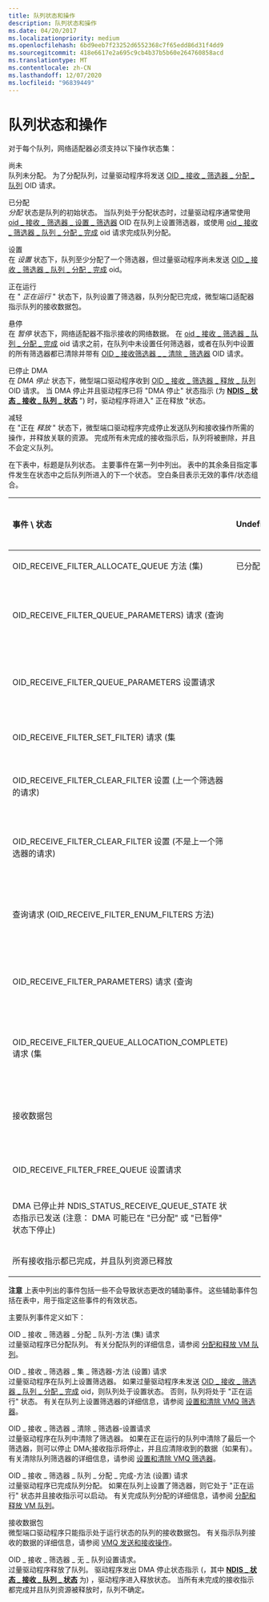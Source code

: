 ```yaml
---
title: 队列状态和操作
description: 队列状态和操作
ms.date: 04/20/2017
ms.localizationpriority: medium
ms.openlocfilehash: 6bd9eeb7f23252d6552368c7f65edd86d31f4dd9
ms.sourcegitcommit: 418e6617e2a695c9cb4b37b5b60e264760858acd
ms.translationtype: MT
ms.contentlocale: zh-CN
ms.lasthandoff: 12/07/2020
ms.locfileid: "96839449"
---
```

# <a name="queue-states-and-operations"></a>队列状态和操作





对于每个队列，网络适配器必须支持以下操作状态集：

<a href="" id="undefined"></a>尚未  
队列未分配。 为了分配队列，过量驱动程序将发送 [OID \_ 接收 \_ 筛选器 \_ 分配 \_ 队列](./oid-receive-filter-allocate-queue.md) OID 请求。

<a href="" id="allocated"></a>已分配  
*分配* 状态是队列的初始状态。 当队列处于分配状态时，过量驱动程序通常使用 [oid \_ 接收 \_ 筛选器 \_ 设置 \_ 筛选器](./oid-receive-filter-set-filter.md) OID 在队列上设置筛选器，或使用 [oid \_ 接收 \_ 筛选器 \_ 队列 \_ 分配 \_ 完成](./oid-receive-filter-queue-allocation-complete.md) oid 请求完成队列分配。

<a href="" id="set"></a>设置  
在 *设置* 状态下，队列至少分配了一个筛选器，但过量驱动程序尚未发送 [OID \_ 接收 \_ 筛选器 \_ 队列 \_ 分配 \_ 完成](./oid-receive-filter-queue-allocation-complete.md) oid。

<a href="" id="running"></a>正在运行  
在 " *正在运行* " 状态下，队列设置了筛选器，队列分配已完成，微型端口适配器指示队列的接收数据包。

<a href="" id="paused"></a>悬停  
在 *暂停* 状态下，网络适配器不指示接收的网络数据。 在 [oid \_ 接收 \_ 筛选器 \_ 队列 \_ 分配 \_ 完成](./oid-receive-filter-queue-allocation-complete.md) oid 请求之前，在队列中未设置任何筛选器，或者在队列中设置的所有筛选器都已清除并带有 [OID \_ 接收筛选器 \_ \_ 清除 \_ 筛选器](./oid-receive-filter-clear-filter.md) OID 请求。

<a href="" id="dma-stopped"></a>已停止 DMA  
在 *DMA 停止* 状态下，微型端口驱动程序收到 [OID \_ 接收 \_ 筛选器 \_ 释放 \_ 队列](./oid-receive-filter-free-queue.md) OID 请求。 当 DMA 停止并且驱动程序已将 "DMA 停止" 状态指示 (为 [**NDIS \_ 状态 \_ 接收 \_ 队列 \_ 状态**](./ndis-status-receive-queue-state.md) ") 时，驱动程序将进入" 正在释放 "状态。

<a href="" id="freeing"></a>减轻  
在 "正在 *释放* " 状态下，微型端口驱动程序完成停止发送队列和接收操作所需的操作，并释放关联的资源。 完成所有未完成的接收指示后，队列将被删除，并且不会定义队列。

在下表中，标题是队列状态。 主要事件在第一列中列出。 表中的其余条目指定事件发生在状态中之后队列所进入的下一个状态。 空白条目表示无效的事件/状态组合。

<table>
<colgroup>
<col width="12%" />
<col width="12%" />
<col width="12%" />
<col width="12%" />
<col width="12%" />
<col width="12%" />
<col width="12%" />
<col width="12%" />
</colgroup>
<thead>
<tr class="header">
<th align="left">事件 \ 状态</th>
<th align="left">Undefined</th>
<th align="left">已分配</th>
<th align="left">设置</th>
<th align="left">正在运行</th>
<th align="left">已暂停</th>
<th align="left">停止 DMA</th>
<th align="left">减轻</th>
</tr>
</thead>
<tbody>
<tr class="odd">
<td align="left"><p>OID_RECEIVE_FILTER_ALLOCATE_QUEUE 方法 (集) </p></td>
<td align="left"><p>已分配</p></td>
<td align="left"></td>
<td align="left"></td>
<td align="left"></td>
<td align="left"></td>
<td align="left"></td>
<td align="left"></td>
</tr>
<tr class="even">
<td align="left"><p>OID_RECEIVE_FILTER_QUEUE_PARAMETERS) 请求 (查询</p></td>
<td align="left"></td>
<td align="left"><p>已分配</p></td>
<td align="left"><p>设置</p></td>
<td align="left"><p>正在运行</p></td>
<td align="left"><p>已暂停</p></td>
<td align="left"></td>
<td align="left"></td>
</tr>
<tr class="odd">
<td align="left"><p>OID_RECEIVE_FILTER_QUEUE_PARAMETERS 设置请求</p></td>
<td align="left"></td>
<td align="left"><p>已分配</p></td>
<td align="left"><p>设置</p></td>
<td align="left"><p>正在运行</p></td>
<td align="left"><p>已暂停</p></td>
<td align="left"></td>
<td align="left"></td>
</tr>
<tr class="even">
<td align="left"><p>OID_RECEIVE_FILTER_SET_FILTER) 请求 (集</p></td>
<td align="left"></td>
<td align="left"><p>设置</p></td>
<td align="left"><p>设置</p></td>
<td align="left"><p>运行</p></td>
<td align="left"><p>运行</p></td>
<td align="left"></td>
<td align="left"></td>
</tr>
<tr class="odd">
<td align="left"><p>OID_RECEIVE_FILTER_CLEAR_FILTER 设置 (上一个筛选器的请求) </p></td>
<td align="left"></td>
<td align="left"></td>
<td align="left"><p>已分配</p></td>
<td align="left"><p>已暂停</p></td>
<td align="left"></td>
<td align="left"></td>
<td align="left"></td>
</tr>
<tr class="even">
<td align="left"><p>OID_RECEIVE_FILTER_CLEAR_FILTER 设置 (不是上一个筛选器的请求) </p></td>
<td align="left"></td>
<td align="left"></td>
<td align="left"><p>设置</p></td>
<td align="left"><p>正在运行</p></td>
<td align="left"></td>
<td align="left"></td>
<td align="left"></td>
</tr>
<tr class="odd">
<td align="left"><p>查询请求 (OID_RECEIVE_FILTER_ENUM_FILTERS 方法) </p></td>
<td align="left"></td>
<td align="left"><p>已分配</p></td>
<td align="left"><p>设置</p></td>
<td align="left"><p>正在运行</p></td>
<td align="left"><p>已暂停</p></td>
<td align="left"></td>
<td align="left"></td>
</tr>
<tr class="even">
<td align="left"><p>OID_RECEIVE_FILTER_PARAMETERS) 请求 (查询</p></td>
<td align="left"></td>
<td align="left"></td>
<td align="left"><p>设置</p></td>
<td align="left"><p>正在运行</p></td>
<td align="left"></td>
<td align="left"></td>
<td align="left"></td>
</tr>
<tr class="odd">
<td align="left"><p>OID_RECEIVE_FILTER_QUEUE_ALLOCATION_COMPLETE) 请求 (集</p></td>
<td align="left"></td>
<td align="left"><p>已暂停</p></td>
<td align="left"><p>正在运行</p></td>
<td align="left"></td>
<td align="left"></td>
<td align="left"></td>
<td align="left"></td>
</tr>
<tr class="even">
<td align="left"><p>接收数据包</p></td>
<td align="left"></td>
<td align="left"></td>
<td align="left"></td>
<td align="left"><p>正在运行</p></td>
<td align="left"></td>
<td align="left"></td>
<td align="left"></td>
</tr>
<tr class="odd">
<td align="left"><p>OID_RECEIVE_FILTER_FREE_QUEUE 设置请求</p></td>
<td align="left"></td>
<td align="left"><p>停止 DMA</p></td>
<td align="left"></td>
<td align="left"></td>
<td align="left"><p>停止 DMA</p></td>
<td align="left"></td>
<td align="left"></td>
</tr>
<tr class="even">
<td align="left"><p>DMA 已停止并 NDIS_STATUS_RECEIVE_QUEUE_STATE 状态指示已发送 (注意： DMA 可能已在 "已分配" 或 "已暂停" 状态下停止) </p></td>
<td align="left"></td>
<td align="left"></td>
<td align="left"></td>
<td align="left"></td>
<td align="left"></td>
<td align="left"><p>减轻</p></td>
<td align="left"></td>
</tr>
<tr class="odd">
<td align="left"><p>所有接收指示都已完成，并且队列资源已释放</p></td>
<td align="left"></td>
<td align="left"></td>
<td align="left"></td>
<td align="left"></td>
<td align="left"></td>
<td align="left"></td>
<td align="left"><p>Undefined</p></td>
</tr>
</tbody>
</table>

 

**注意**  上表中列出的事件包括一些不会导致状态更改的辅助事件。 这些辅助事件包括在表中，用于指定这些事件的有效状态。

 

主要队列事件定义如下：

<a href="" id="oid-receive-filter-allocate-queue---method--set--request"></a>OID \_ 接收 \_ 筛选器 \_ 分配 \_ 队列-方法 (集) 请求  
过量驱动程序已分配队列。 有关分配队列的详细信息，请参阅 [分配和释放 VM 队列](allocating-and-freeing-vm-queues.md)。

<a href="" id="oid-receive-filter-set-filter---method--set--request"></a>OID \_ 接收 \_ 筛选器 \_ 集 \_ 筛选器-方法 (设置) 请求  
过量驱动程序在队列上设置筛选器。 如果过量驱动程序未发送 [OID \_ 接收 \_ 筛选器 \_ 队列 \_ 分配 \_ 完成](./oid-receive-filter-queue-allocation-complete.md) oid，则队列处于设置状态。 否则，队列将处于 "正在运行" 状态。 有关在队列上设置筛选器的详细信息，请参阅 [设置和清除 VMQ 筛选器](setting-and-clearing-vmq-filters.md)。

<a href="" id="oid-receive-filter-clear-filter---set-request"></a>OID \_ 接收 \_ 筛选器 \_ 清除 \_ 筛选器-设置请求  
过量驱动程序在队列中清除了筛选器。 如果在正在运行的队列中清除了最后一个筛选器，则可以停止 DMA;接收指示将停止，并且应清除收到的数据（如果有）。 有关清除队列筛选器的详细信息，请参阅 [设置和清除 VMQ 筛选器](setting-and-clearing-vmq-filters.md)。

<a href="" id="oid-receive-filter-queue-allocation-complete---method--set--request"></a>OID \_ 接收 \_ 筛选器 \_ 队列 \_ 分配 \_ 完成-方法 (设置) 请求  
过量驱动程序已完成队列分配。 如果在队列上设置了筛选器，则它处于 "正在运行" 状态并且接收指示可以启动。 有关完成队列分配的详细信息，请参阅 [分配和释放 VM 队列](allocating-and-freeing-vm-queues.md)。

<a href="" id="receive-packet"></a>接收数据包  
微型端口驱动程序只能指示处于运行状态的队列的接收数据包。 有关指示队列接收的数据的详细信息，请参阅 [VMQ 发送和接收操作](vmq-send-and-receive-operations.md)。

<a href="" id="oid-receive-filter-free-queue-set-request-"></a>OID \_ 接收 \_ 筛选器 \_ 无 \_ 队列设置请求。  
过量驱动程序释放了队列。 驱动程序发出 DMA 停止状态指示 (，其中 [**NDIS \_ 状态 \_ 接收 \_ 队列 \_ 状态**](./ndis-status-receive-queue-state.md) 为) ，驱动程序进入释放状态。 当所有未完成的接收指示都完成并且队列资源被释放时，队列不确定。

 

